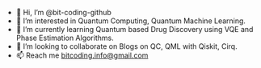 - 👋 Hi, I’m @bit-coding-github
- 👀 I’m interested in Quantum Computing, Quantum Machine Learning.
- 🌱 I’m currently learning Quantum based Drug Discovery using VQE and Phase Estimation Algorithms.
- 💞️ I’m looking to collaborate on Blogs on QC, QML with Qiskit, Cirq. 
- 📫 Reach me bitcoding.info@gmail.com
